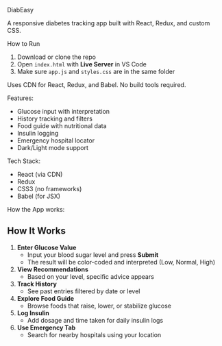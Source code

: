 DiabEasy

A responsive diabetes tracking app built with React, Redux, and custom CSS.

How to Run

1. Download or clone the repo
2. Open `index.html` with **Live Server** in VS Code
3. Make sure `app.js` and `styles.css` are in the same folder

Uses CDN for React, Redux, and Babel. No build tools required.

Features:
- Glucose input with interpretation
- History tracking and filters
- Food guide with nutritional data
- Insulin logging
- Emergency hospital locator
- Dark/Light mode support

Tech Stack:
- React (via CDN)
- Redux
- CSS3 (no frameworks)
- Babel (for JSX)

How the App works:
## How It Works

1. **Enter Glucose Value**  
   - Input your blood sugar level and press **Submit**
   - The result will be color-coded and interpreted (Low, Normal, High)
2. **View Recommendations**  
   - Based on your level, specific advice appears
3. **Track History**  
   - See past entries filtered by date or level
4. **Explore Food Guide**  
   - Browse foods that raise, lower, or stabilize glucose
5. **Log Insulin**  
   - Add dosage and time taken for daily insulin logs
6. **Use Emergency Tab**  
   - Search for nearby hospitals using your location
